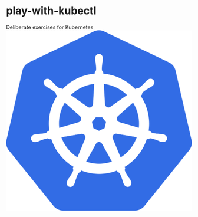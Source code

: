 # play-with-kubectl
Deliberate exercises for Kubernetes
![alt text](https://github.com/kubernetes/kubernetes/raw/master/logo/logo.png)
